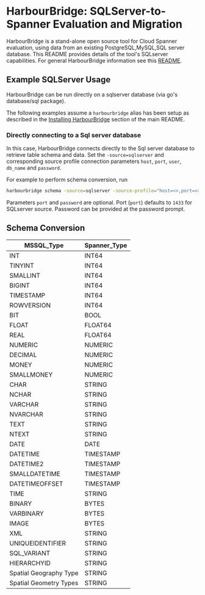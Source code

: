 # HarbourBridge: SQLServer-to-Spanner Evaluation and Migration

HarbourBridge is a stand-alone open source tool for Cloud Spanner evaluation,
using data from an existing PostgreSQL,MySQL,SQL server database. This README provides
details of the tool's SQLserver capabilities. For general HarbourBridge information
see this [README](https://github.com/cloudspannerecosystem/harbourbridge#harbourbridge-spanner-evaluation-and-migration).

## Example SQLServer Usage

HarbourBridge can be run directly on a sqlserver database (via go's database/sql package).

The following examples assume a `harbourbridge` alias has been setup as described
in the [Installing HarbourBridge](https://github.com/cloudspannerecosystem/harbourbridge#installing-harbourbridge) section of the main README.

### Directly connecting to a Sql server database

In this case, HarbourBridge connects directly to the Sql server database to
retrieve table schema and data. Set the `-source=sqlserver` and corresponding
source profile connection parameters `host`, `port`, `user`, `db_name` and
`password`.

For example to perform schema conversion, run

```sh
harbourbridge schema -source=sqlserver -source-profile="host=<>,port=<>,user=<>,db_name=<>"
```

Parameters `port` and `password` are optional. Port (`port`) defaults to `1433`
for SQLserver source. Password can be provided at the password prompt.

## Schema Conversion

| MSSQL_Type             | Spanner_Type |
| ---------------------- | ------------ |
| INT                    | INT64        |
| TINYINT                | INT64        |
| SMALLINT               | INT64        |
| BIGINT                 | INT64        |
| TIMESTAMP              | INT64        |
| ROWVERSION             | INT64        |
| BIT                    | BOOL         |
| FLOAT                  | FLOAT64      |
| REAL                   | FLOAT64      |
| NUMERIC                | NUMERIC      |
| DECIMAL                | NUMERIC      |
| MONEY                  | NUMERIC      |
| SMALLMONEY             | NUMERIC      |
| CHAR                   | STRING       |
| NCHAR                  | STRING       |
| VARCHAR                | STRING       |
| NVARCHAR               | STRING       |
| TEXT                   | STRING       |
| NTEXT                  | STRING       |
| DATE                   | DATE         |
| DATETIME               | TIMESTAMP    |
| DATETIME2              | TIMESTAMP    |
| SMALLDATETIME          | TIMESTAMP    |
| DATETIMEOFFSET         | TIMESTAMP    |
| TIME                   | STRING       |
| BINARY                 | BYTES        |
| VARBINARY              | BYTES        |
| IMAGE                  | BYTES        |
| XML                    | STRING       |
| UNIQUEIDENTIFIER       | STRING       |
| SQL_VARIANT            | STRING       |
| HIERARCHYID            | STRING       |
| Spatial Geography Type | STRING       |
| Spatial Geometry Types | STRING       |
